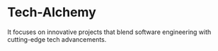 # Tech-Alchemy
It focuses on innovative projects that blend software engineering with cutting-edge tech advancements.
